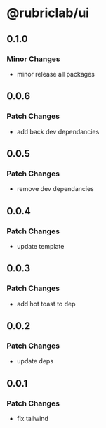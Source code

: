 # @rubriclab/ui

## 0.1.0

### Minor Changes

- minor release all packages

## 0.0.6

### Patch Changes

- add back dev dependancies

## 0.0.5

### Patch Changes

- remove dev dependancies

## 0.0.4

### Patch Changes

- update template

## 0.0.3

### Patch Changes

- add hot toast to dep

## 0.0.2

### Patch Changes

- update deps

## 0.0.1

### Patch Changes

- fix tailwind
